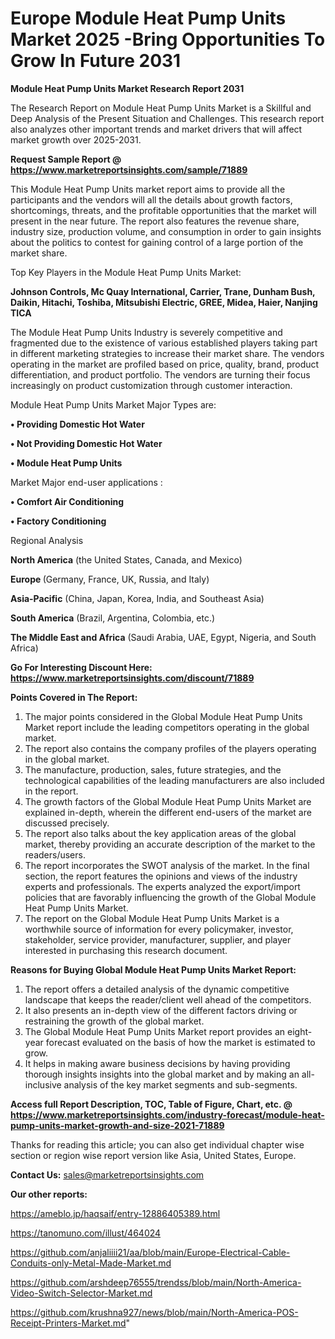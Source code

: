  # Europe Module Heat Pump Units Market 2025 -Bring Opportunities To Grow In Future 2031

<strong>Module Heat Pump Units Market Research Report 2031</strong>

The Research Report on Module Heat Pump Units Market is a Skillful and Deep Analysis of the Present Situation and Challenges. This research report also analyzes other important trends and market drivers that will affect market growth over 2025-2031.

<strong>Request Sample Report @ <a href=https://www.marketreportsinsights.com/sample/71889>https://www.marketreportsinsights.com/sample/71889</a></strong>

This Module Heat Pump Units market report aims to provide all the participants and the vendors will all the details about growth factors, shortcomings, threats, and the profitable opportunities that the market will present in the near future. The report also features the revenue share, industry size, production volume, and consumption in order to gain insights about the politics to contest for gaining control of a large portion of the market share.

Top Key Players in the Module Heat Pump Units Market:

<strong>Johnson Controls, Mc Quay International, Carrier, Trane, Dunham Bush, Daikin, Hitachi, Toshiba, Mitsubishi Electric, GREE, Midea, Haier, Nanjing TICA</strong>

The Module Heat Pump Units Industry is severely competitive and fragmented due to the existence of various established players taking part in different marketing strategies to increase their market share. The vendors operating in the market are profiled based on price, quality, brand, product differentiation, and product portfolio. The vendors are turning their focus increasingly on product customization through customer interaction.

Module Heat Pump Units Market Major Types are:

<strong>• Providing Domestic Hot Water

• Not Providing Domestic Hot Water

• Module Heat Pump Units</strong>

Market Major end-user applications :

<strong>• Comfort Air Conditioning

• Factory Conditioning</strong>

Regional Analysis

</u><strong><b>North America</b></strong> (the United States, Canada, and Mexico)

<strong><b>Europe </b></strong>(Germany, France, UK, Russia, and Italy)

<strong><b>Asia-Pacific</b></strong> (China, Japan, Korea, India, and Southeast Asia)

<strong><b>South America</b></strong> (Brazil, Argentina, Colombia, etc.)

<strong><b>The Middle East and Africa</b></strong> (Saudi Arabia, UAE, Egypt, Nigeria, and South Africa)

<strong>Go For Interesting Discount Here: <a href=https://www.marketreportsinsights.com/discount/71889>https://www.marketreportsinsights.com/discount/71889</a></strong>

<strong>Points Covered in The Report:</strong>
<ol>
  <li>The major points considered in the Global Module Heat Pump Units Market report include the leading competitors operating in the global market.</li>
  <li>The report also contains the company profiles of the players operating in the global market.</li>
  <li>The manufacture, production, sales, future strategies, and the technological capabilities of the leading manufacturers are also included in the report.</li>
  <li>The growth factors of the Global Module Heat Pump Units Market are explained in-depth, wherein the different end-users of the market are discussed precisely.</li>
  <li>The report also talks about the key application areas of the global market, thereby providing an accurate description of the market to the readers/users.</li>
  <li>The report incorporates the SWOT analysis of the market. In the final section, the report features the opinions and views of the industry experts and professionals. The experts analyzed the export/import policies that are favorably influencing the growth of the Global Module Heat Pump Units Market.</li>
  <li>The report on the Global Module Heat Pump Units Market is a worthwhile source of information for every policymaker, investor, stakeholder, service provider, manufacturer, supplier, and player interested in purchasing this research document.</li>
</ol>
<strong>Reasons for Buying Global Module Heat Pump Units Market Report:</strong>

<ol>
  <li>The report offers a detailed analysis of the dynamic competitive landscape that keeps the reader/client well ahead of the competitors.</li>
  <li>It also presents an in-depth view of the different factors driving or restraining the growth of the global market.</li>
  <li>The Global Module Heat Pump Units Market report provides an eight-year forecast evaluated on the basis of how the market is estimated to grow.</li>
  <li>It helps in making aware business decisions by having providing thorough insights insights into the global market and by making an all-inclusive analysis of the key market segments and sub-segments.</li>
</ol>
<strong>Access full Report Description, TOC, Table of Figure, Chart, etc. @ <a href=https://www.marketreportsinsights.com/industry-forecast/module-heat-pump-units-market-growth-and-size-2021-71889>https://www.marketreportsinsights.com/industry-forecast/module-heat-pump-units-market-growth-and-size-2021-71889</a></strong>


Thanks for reading this article; you can also get individual chapter wise section or region wise report version like Asia, United States, Europe.

<strong>Contact Us:</strong>
sales@marketreportsinsights.com

<strong>Our other reports:</strong>

<a href=https://ameblo.jp/haqsaif/entry-12886405389.html>https://ameblo.jp/haqsaif/entry-12886405389.html</a>

<a href=https://tanomuno.com/illust/464024>https://tanomuno.com/illust/464024</a>

<a href=https://github.com/anjaliiii21/aa/blob/main/Europe-Electrical-Cable-Conduits-only-Metal-Made-Market.md>https://github.com/anjaliiii21/aa/blob/main/Europe-Electrical-Cable-Conduits-only-Metal-Made-Market.md</a>

<a href=https://github.com/arshdeep76555/trendss/blob/main/North-America-Video-Switch-Selector-Market.md>https://github.com/arshdeep76555/trendss/blob/main/North-America-Video-Switch-Selector-Market.md</a>

<a href=https://github.com/krushna927/news/blob/main/North-America-POS-Receipt-Printers-Market.md>https://github.com/krushna927/news/blob/main/North-America-POS-Receipt-Printers-Market.md</a>"
